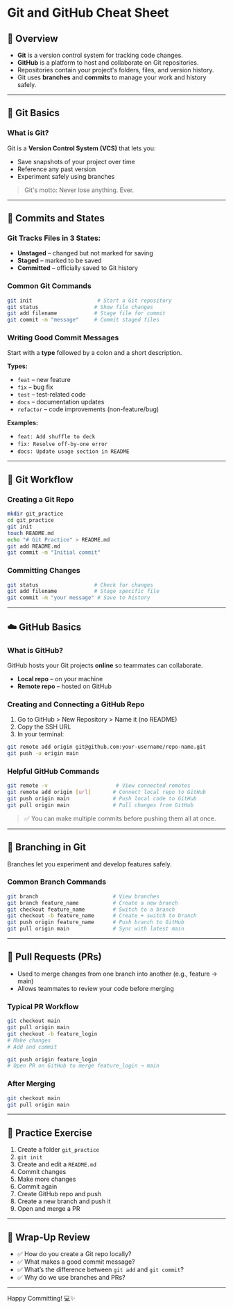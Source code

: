 # Git and GitHub Cheat Sheet

## 🧠 Overview

* **Git** is a version control system for tracking code changes.
* **GitHub** is a platform to host and collaborate on Git repositories.
* Repositories contain your project's folders, files, and version history.
* Git uses **branches** and **commits** to manage your work and history safely.

---

## 🔧 Git Basics

### What is Git?

Git is a **Version Control System (VCS)** that lets you:

* Save snapshots of your project over time
* Reference any past version
* Experiment safely using branches

> Git's motto: Never lose anything. Ever.

---

## 💾 Commits and States

### Git Tracks Files in 3 States:

* **Unstaged** – changed but not marked for saving
* **Staged** – marked to be saved
* **Committed** – officially saved to Git history

### Common Git Commands

```bash
git init                     # Start a Git repository
git status                  # Show file changes
git add filename            # Stage file for commit
git commit -m "message"     # Commit staged files
```

### Writing Good Commit Messages

Start with a **type** followed by a colon and a short description.

**Types:**

* `feat` – new feature
* `fix` – bug fix
* `test` – test-related code
* `docs` – documentation updates
* `refactor` – code improvements (non-feature/bug)

**Examples:**

* `feat: Add shuffle to deck`
* `fix: Resolve off-by-one error`
* `docs: Update usage section in README`

---

## 🔁 Git Workflow

### Creating a Git Repo

```bash
mkdir git_practice
cd git_practice
git init
touch README.md
echo "# Git Practice" > README.md
git add README.md
git commit -m "Initial commit"
```

### Committing Changes

```bash
git status                  # Check for changes
git add filename            # Stage specific file
git commit -m "your message" # Save to history
```

---

## ☁️ GitHub Basics

### What is GitHub?

GitHub hosts your Git projects **online** so teammates can collaborate.

* **Local repo** – on your machine
* **Remote repo** – hosted on GitHub

### Creating and Connecting a GitHub Repo

1. Go to GitHub > New Repository > Name it (no README)
2. Copy the SSH URL
3. In your terminal:

```bash
git remote add origin git@github.com:your-username/repo-name.git
git push -u origin main
```

### Helpful GitHub Commands

```bash
git remote -v                      # View connected remotes
git remote add origin [url]       # Connect local repo to GitHub
git push origin main              # Push local code to GitHub
git pull origin main              # Pull changes from GitHub
```

> ✅ You can make multiple commits before pushing them all at once.

---

## 🌱 Branching in Git

Branches let you experiment and develop features safely.

### Common Branch Commands

```bash
git branch                        # View branches
git branch feature_name           # Create a new branch
git checkout feature_name         # Switch to a branch
git checkout -b feature_name      # Create + switch to branch
git push origin feature_name      # Push branch to GitHub
git pull origin main              # Sync with latest main
```

---

## 🔀 Pull Requests (PRs)

* Used to merge changes from one branch into another (e.g., feature → main)
* Allows teammates to review your code before merging

### Typical PR Workflow

```bash
git checkout main
git pull origin main
git checkout -b feature_login
# Make changes
# Add and commit

git push origin feature_login
# Open PR on GitHub to merge feature_login → main
```

### After Merging

```bash
git checkout main
git pull origin main
```

---

## 🧪 Practice Exercise

1. Create a folder `git_practice`
2. `git init`
3. Create and edit a `README.md`
4. Commit changes
5. Make more changes
6. Commit again
7. Create GitHub repo and push
8. Create a new branch and push it
9. Open and merge a PR

---

## 🧠 Wrap-Up Review

* ✅ How do you create a Git repo locally?
* ✅ What makes a good commit message?
* ✅ What’s the difference between `git add` and `git commit`?
* ✅ Why do we use branches and PRs?

---

Happy Committing! 💻✨
